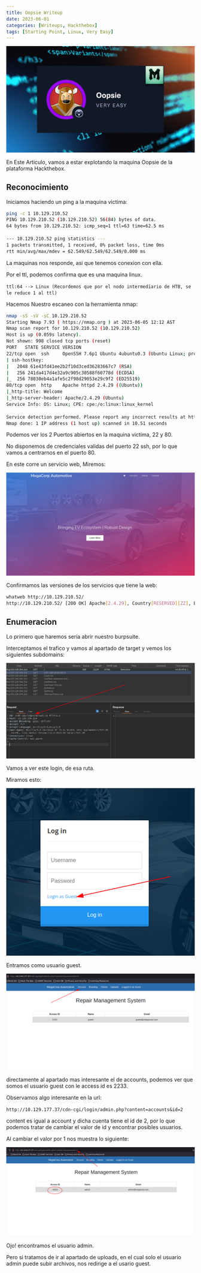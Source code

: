 ```yaml
---
title: Oopsie Writeup
date: 2023-06-01
categories: [Writeups, Hackthebox]
tags: [Starting Point, Linux, Very Easy]
---
```


![img](/assets/img/post/oopsie/oopsie.png)

En Este Articulo, vamos a estar explotando la maquina Oopsie de la plataforma Hackthebox.

##  Reconocimiento 

Iniciamos haciendo un ping a la maquina victima: 

```bash
ping -c 1 10.129.210.52 
PING 10.129.210.52 (10.129.210.52) 56(84) bytes of data.
64 bytes from 10.129.210.52: icmp_seq=1 ttl=63 time=62.5 ms

--- 10.129.210.52 ping statistics ---
1 packets transmitted, 1 received, 0% packet loss, time 0ms
rtt min/avg/max/mdev = 62.549/62.549/62.549/0.000 ms
```

La maquinas nos responde, asi que tenemos conexion con ella.

Por el ttl, podemos confirma que es una maquina linux. 

``
ttl:64 --> Linux (Recordemos que por el nodo intermediario de HTB, se le reduce 1 al ttl)
``

Hacemos Nuestro escaneo con la herramienta nmap:

```bash
nmap -sS -sV -sC 10.129.210.52 
Starting Nmap 7.93 ( https://nmap.org ) at 2023-06-05 12:12 AST
Nmap scan report for 10.129.210.52 (10.129.210.52)
Host is up (0.059s latency).
Not shown: 998 closed tcp ports (reset)
PORT   STATE SERVICE VERSION
22/tcp open  ssh     OpenSSH 7.6p1 Ubuntu 4ubuntu0.3 (Ubuntu Linux; protocol 2.0)
| ssh-hostkey: 
|   2048 61e43fd41ee2b2f10d3ced36283667c7 (RSA)
|   256 241da417d4e32a9c905c30588f60778d (ECDSA)
|_  256 78030eb4a1afe5c2f98d29053e29c9f2 (ED25519)
80/tcp open  http    Apache httpd 2.4.29 ((Ubuntu))
|_http-title: Welcome
|_http-server-header: Apache/2.4.29 (Ubuntu)
Service Info: OS: Linux; CPE: cpe:/o:linux:linux_kernel

Service detection performed. Please report any incorrect results at https://nmap.org/submit/ .
Nmap done: 1 IP address (1 host up) scanned in 10.51 seconds
```

Podemos ver los 2 Puertos abiertos en la maquina victima, 22 y 80.

No disponemos de credenciales validas del puerto 22 ssh, por lo que vamos a centrarnos en el puerto 80.

En este corre un servicio web, Miremos: 

![img](/assets/img/post/oopsie/web.png)

Confirmamos las versiones de los servicios que tiene la web:

```bash
whatweb http://10.129.210.52/ 
http://10.129.210.52/ [200 OK] Apache[2.4.29], Country[RESERVED][ZZ], Email[admin@megacorp.com], HTML5, HTTPServer[Ubuntu Linux][Apache/2.4.29 (Ubuntu)], IP[10.129.210.52], Script, Title[Welcome]
```

## Enumeracion

Lo primero que haremos seria abrir nuestro burpsuite.

Interceptamos el trafico y vamos al apartado de target y vemos los siguientes subdomains:


![img](/assets/img/post/oopsie/burp.png)

Vamos a ver este login, de esa ruta.

Miramos esto: 

![img](/assets/img/post/oopsie/login.png)

Entramos como usuario guest.

![img](/assets/img/post/oopsie/acc.png)

directamente al apartado mas interesante el de accounts, podemos ver que somos el usuario guest con le access id es 2233.

Observamos algo interesante en la url:

``
http://10.129.177.37/cdn-cgi/login/admin.php?content=accounts&id=2
``

content es igual a account y dicha cuenta tiene el id de 2, por lo que podemos tratar de cambiar el valor de id y encontrar posibles usuarios.

Al cambiar el valor por 1 nos muestra lo siguiente:

![img](/assets/img/post/oopsie/admin.png)

Ojo! encontramos el usuario admin.

Pero si tratamos de ir al apartado de uploads, en el cual solo el usuario admin puede subir archivos, nos redirige a el usario guest.

